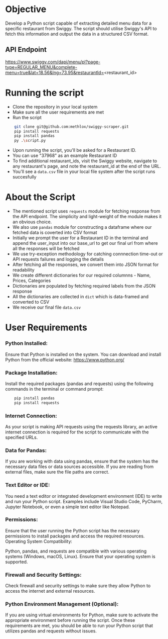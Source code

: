 # Objective

Develop a Python script capable of extracting detailed menu data for a specific restaurant
from Swiggy. The script should utilise Swiggy's API to fetch this information and output the
data in a structured CSV format.

## API Endpoint

https://www.swiggy.com/dapi/menu/pl?page-type=REGULAR_MENU&complete-menu=true&lat=18.56&lng=73.95&restaurantId=<restaurant_id>

# Running the script

- Clone the repository in your local system
- Make sure all the user requirements are met
- Run the script

```bash
    git clone git@github.com:methlox/swiggy-scraper.git
    pip install requests
    pip install pandas
    py .\script.py
```

- Upon running the script, you'll be asked for a Restaurant ID.
- You can use "37968" as an example Restaurant ID
- To find additional restaurant_ids, visit the Swiggy website, navigate to any restaurant's page, and note the restaurant_id at the end of the URL.
- You'll see a `data.csv` file in your local file system after the script runs succesfully

# About the Script

- The mentioned script uses `requests` module for fetching response from the API endpoint. The simplicity and light-weight of the module makes it an obvious choice. 
- We also use `pandas` module for constructing a dataframe where our fetched data is coverted into CSV format
- Initially we prompt the user for a Restaurant ID in the terminal and append the user_input into our base_url to get our final url from where all the responses will be fetched
- We use try-exception methodology for catching connnection time-out or API requests failures and logging the details
- After fetching all the responses, we convert them into JSON format for readability
- We create different dictionaries for our required columnns - Name, Prices, Categories
- Dictionaries are populated by fetching required labels from the JSON response
- All the dictionaries are collected in `dict` which is data-framed and converted to CSV
- We receive our final file `data.csv`

# User Requirements

### Python Installed:

Ensure that Python is installed on the system. You can download and install Python from the official website: https://www.python.org/

### Package Installation:

Install the required packages (pandas and requests) using the following commands in the terminal or command prompt:

```bash
    pip install pandas
    pip install requests
```

### Internet Connection:

As your script is making API requests using the requests library, an active internet connection is required for the script to communicate with the specified URLs.

### Data for Pandas:

If you are working with data using pandas, ensure that the system has the necessary data files or data sources accessible. If you are reading from external files, make sure the file paths are correct.

### Text Editor or IDE:

You need a text editor or integrated development environment (IDE) to write and run your Python script. Examples include Visual Studio Code, PyCharm, Jupyter Notebook, or even a simple text editor like Notepad.

### Permissions:

Ensure that the user running the Python script has the necessary permissions to install packages and access the required resources.
Operating System Compatibility:

Python, pandas, and requests are compatible with various operating systems (Windows, macOS, Linux). Ensure that your operating system is supported.

### Firewall and Security Settings:

Check firewall and security settings to make sure they allow Python to access the internet and external resources.

### Python Environment Management (Optional):

If you are using virtual environments for Python, make sure to activate the appropriate environment before running the script.
Once these requirements are met, you should be able to run your Python script that utilizes pandas and requests without issues.
